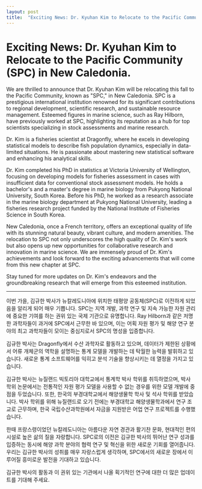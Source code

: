 ```yaml
---
layout: post
title:  "Exciting News: Dr. Kyuhan Kim to Relocate to the Pacific Community (SPC) in New Caledonia (2024.08.06 update)"
---
```


# Exciting News: Dr. Kyuhan Kim to Relocate to the Pacific Community (SPC) in New Caledonia.

We are thrilled to announce that Dr. Kyuhan Kim will be relocating this fall to the Pacific Community, known as "SPC," in New Caledonia. SPC is a prestigious international institution renowned for its significant contributions to regional development, scientific research, and sustainable resource management. Esteemed figures in marine science, such as Ray Hilborn, have previously worked at SPC, highlighting its reputation as a hub for top scientists specializing in stock assessments and marine research.

Dr. Kim is a fisheries scientist at Dragonfly, where he excels in developing statistical models to describe fish population dynamics, especially in data-limited situations. He is passionate about mastering new statistical software and enhancing his analytical skills.

Dr. Kim completed his PhD in statistics at Victoria University of Wellington, focusing on developing models for fisheries assessment in cases with insufficient data for conventional stock assessment models. He holds a bachelor's and a master's degree in marine biology from Pukyong National University, South Korea. Before his PhD, he worked as a research associate in the marine biology department at Pukyong National University, leading a fisheries research project funded by the National Institute of Fisheries Science in South Korea.

New Caledonia, once a French territory, offers an exceptional quality of life with its stunning natural beauty, vibrant culture, and modern amenities. The relocation to SPC not only underscores the high quality of Dr. Kim's work but also opens up new opportunities for collaborative research and innovation in marine science. We are immensely proud of Dr. Kim's achievements and look forward to the exciting advancements that will come from this new chapter at SPC.

Stay tuned for more updates on Dr. Kim's endeavors and the groundbreaking research that will emerge from this esteemed institution.

---

이번 가을, 김규한 박사가 뉴칼레도니아에 위치한 태평양 공동체(SPC)로 이전하게 되었음을 알리게 되어 매우 기쁩니다. SPC는 지역 개발, 과학 연구 및 지속 가능한 자원 관리에 중요한 기여를 하는 권위 있는 국제 기관으로 유명합니다. Ray Hilborn과 같은 저명한 과학자들이 과거에 SPC에서 근무한 바 있으며, 이는 어획 자원 평가 및 해양 연구 분야의 최고 과학자들이 모이는 중심지로서 SPC의 명성을 입증합니다.

김규한 박사는 Dragonfly에서 수산 과학자로 활동하고 있으며, 데이터가 제한된 상황에서 어류 개체군의 역학을 설명하는 통계 모델을 개발하는 데 탁월한 능력을 발휘하고 있습니다. 새로운 통계 소프트웨어를 익히고 분석 기술을 향상시키는 데 열정을 가지고 있습니다.

김규한 박사는 뉴질랜드 빅토리아 대학교에서 통계학 박사 학위를 취득하였으며, 박사 학위 논문에서는 전통적인 자원 평가 모델을 사용할 수 없는 경우를 위한 모델 개발에 중점을 두었습니다. 또한, 한국의 부경대학교에서 해양생물학 학사 및 석사 학위를 받았습니다. 박사 학위를 위해 뉴질랜드로 오기 전에는 부경대학교 해양생물학과에서 연구 조교로 근무하며, 한국 국립수산과학원에서 자금을 지원받은 어업 연구 프로젝트를 수행했습니다.

한때 프랑스령이었던 뉴칼레도니아는 아름다운 자연 경관과 활기찬 문화, 현대적인 편의 시설로 높은 삶의 질을 자랑합니다. SPC로의 이전은 김규한 박사의 뛰어난 연구 성과를 입증하는 동시에 해양 과학 분야의 협력 연구 및 혁신을 위한 새로운 기회를 열어줍니다. 우리는 김규한 박사의 성취를 매우 자랑스럽게 생각하며, SPC에서의 새로운 장에서 이루어질 흥미로운 발전을 기대하고 있습니다.

김규한 박사의 활동과 이 권위 있는 기관에서 나올 획기적인 연구에 대한 더 많은 업데이트를 기대해 주세요.
